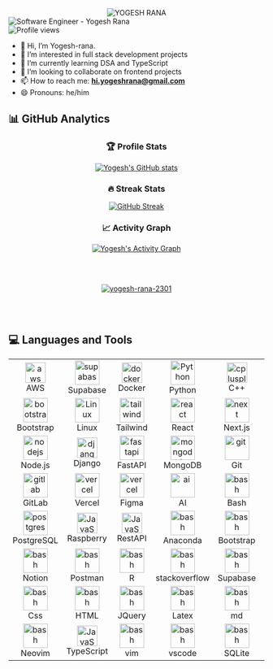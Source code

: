 <div align="center">
  <img 
    src="https://readme-typing-svg.demolab.com?font=Fira+Code&weight=600&size=32&duration=2000&pause=1000&color=9D07E8&background=0D111700&center=true&width=500&lines=%3C%2FYOGESH%3E;%3C%2FRANA%3E;YOGESH+RANA" 
    alt="YOGESH RANA"
  />
</div>
<div style="display: flex; justify-content: space-between; align-items: center; width: 100%;">
  <img src="https://img.shields.io/badge/Software_Engineer-Yogesh_Rana-24D424" alt="Software Engineer - Yogesh Rana" />
</div>
<img src="https://komarev.com/ghpvc/?username=yogesh-rana-2301&label=Profile%20views&color=0e75b6&style=flat" alt="Profile views" />

- 👋 Hi, I’m Yogesh-rana.  
- 👀 I’m interested in full stack development projects  
- 🌱 I’m currently learning DSA and TypeScript  
- 💞️ I’m looking to collaborate on frontend projects  
- 📫 How to reach me: **hi.yogeshrana@gmail.com**  
- 😄 Pronouns: he/him  

## 📊 GitHub Analytics
<div align="center">

### 🏆 Profile Stats
[![Yogesh's GitHub stats](https://github-readme-stats.vercel.app/api?username=Yogesh-rana-2301&show_icons=true&theme=dark&bg_color=0d1117&hide_border=true&include_all_commits=true&count_private=true)](https://github.com/Yogesh-rana-2301)

### 🔥 Streak Stats
[![GitHub Streak](https://streak-stats.demolab.com?user=Yogesh-rana-2301&theme=catppuccin-frappe&locale=en&exclude_days=Mon)](https://git.io/streak-stats)

### 📈 Activity Graph
[![Yogesh's Activity Graph](https://github-readme-activity-graph.vercel.app/graph?username=Yogesh-rana-2301&theme=github-dark&bg_color=0d1117&hide_border=true&area=true&area_color=58a6ff)](https://github.com/Yogesh-rana-2301)

<br>
<br>

</div>

<p align="center"> <a href="https://github.com/ryo-ma/github-profile-trophy"><img src="https://trophygh.kolioaris.xyz/?username=yogesh-rana-2301&theme=dracula&margin-w=15&margin-h=15" alt="yogesh-rana-2301" /></a> </p>

<br>
<br>

## 💻 Languages and Tools 
<table align="center">
  <tr>
      <td align="center"  width="96">
          <a href="https://aws.amazon.com" target="_blank" rel="noreferrer"> <img src="https://techstack-generator.vercel.app/aws-icon.svg" alt="aws" width="40" height="40"/> </a> 
      <br>AWS
    </td>
    <td align="center" width="96">
        <img src="https://skillicons.dev/icons?i=supabase" width="48" height="48" alt="supabase" />
      <br>Supabase
    </td>
    <td align="center" width="96">
          <a href="https://www.docker.com/" target="_blank" rel="noreferrer"> <img src="./assets/docker.svg" alt="docker" width="40" height="40"/> </a> 
      <br>Docker
    </td>
    <td align="center" width="96">
        <img src="https://techstack-generator.vercel.app/python-icon.svg" width="48" height="48" alt="Python" />
      <br>Python
    <td align="center" width="96">
          <a href="https://www.w3schools.com/cpp/" target="_blank" rel="noreferrer"> <img src="https://techstack-generator.vercel.app/cpp-icon.svg" alt="cplusplus" width="40" height="40"/> </a> 
      <br>C++
    </td>
    <td align="center" width="96">
        <img src="https://skillicons.dev/icons?i=c" width="48" height="48" alt="supabase" />
      <br>C
    </td>
  </tr>
  <tr>
    <td align="center" width="96">
        <img src="https://skillicons.dev/icons?i=bootstrap" width="48" height="48" alt="bootstrap" />
      <br>Bootstrap
    </td>
    <td align="center" width="96">
        <img src="https://skillicons.dev/icons?i=linux" width="48" height="48" alt="Linux" />
      <br>Linux
    </td>
    <td align="center" width="96">
        <img src="https://skillicons.dev/icons?i=tailwind" width="48" height="48" alt="tailwind" />
      <br>Tailwind
    </td>
    <td align="center"  width="96">
        <img src="https://techstack-generator.vercel.app/react-icon.svg" width="48" height="48" alt="react" />
      <br>React
    </td>
    <td align="center" width="96">
        <img src="https://skillicons.dev/icons?i=next" width="48" height="48" alt="next" />
      <br>Next.js
    </td>
    <td align="center"  width="96">
        <img src="https://techstack-generator.vercel.app/mysql-icon.svg" width="48" height="48" alt="mysql" />
      <br>MySQL
    </td>
  </tr>
  <tr>
    <td align="center"  width="96">
        <img src="https://skillicons.dev/icons?i=nodejs" width="48" height="48" alt="nodejs" />
      <br>Node.js
    </td>
    <td align="center" width="96">
          <a href="https://www.djangoproject.com/" target="_blank" rel="noreferrer"> <img src=".//assets//django.svg" alt="django" width="40" height="40"/> </a> 
      <br>Django
    </td>
    <td align="center" width="96">
        <img src="https://skillicons.dev/icons?i=fastapi" width="48" height="48" alt="fastapi" />
      <br>FastAPI
    </td>
    <td align="center" width="96">
        <img src="https://skillicons.dev/icons?i=mongodb" width="48" height="48" alt="mongodb" />
      <br>MongoDB
    </td>
    <td align="center" width="96">
        <img src="https://skillicons.dev/icons?i=git" width="48" height="48" alt="git" />
      <br>Git
    </td>
    <td align="center" width="96">
        <img src="https://techstack-generator.vercel.app/github-icon.svg" width="48" height="48" alt="github" />
      <br>GitHub
    </td>
  </tr>
  <tr>
    <td align="center" width="96">
        <img src="https://skillicons.dev/icons?i=gitlab" width="48" height="48" alt="gitlab" />
      <br>GitLab
    </td>
    <td align="center" width="96">
        <img src="https://skillicons.dev/icons?i=vercel" width="48" height="48" alt="vercel" />
      <br>Vercel
    </td>
    <td align="center" width="96">
        <img src="https://skillicons.dev/icons?i=figma" width="48" height="48" alt="vercel" />
      <br>Figma
    </td>
    <td align="center" width="96">
        <img src="https://skillicons.dev/icons?i=ai" width="48" height="48" alt="ai" />
      <br>AI
    </td>
    <td align="center" width="96">
        <img src="https://skillicons.dev/icons?i=bash" width="48" height="48" alt="bash" />
      <br>Bash
    </td>
    <td align="center" width="96">
          <a href="https://javascript.dev/" target="_blank" rel="noreferrer"> <img src="https://techstack-generator.vercel.app/js-icon.svg" alt="JavaScript" width="40" height="40"/> </a> 
      <br>JavaScript
    </td>
  </tr>
  <tr>
    <td align="center" width="96">
        <img src="https://skillicons.dev/icons?i=postgres" width="48" height="48" alt="postgres" />
      <br>PostgreSQL
    </td>
    <td align="center" width="96">
          <a href="https://raspberrypi-icon.dev/" target="_blank" rel="noreferrer"> <img src="https://techstack-generator.vercel.app/raspberrypi-icon.svg" alt="JavaScript" width="40" height="40"/> </a> 
      <br>Raspberry
    </td>
    <td align="center" width="96">
          <a href="https://raspberrypi-icon.dev/" target="_blank" rel="noreferrer"> <img src="https://techstack-generator.vercel.app/restapi-icon.svg" alt="JavaScript" width="40" height="40"/> </a> 
      <br>RestAPI
    </td>
    <td align="center" width="96">
        <img src="https://skillicons.dev/icons?i=anaconda" width="48" height="48" alt="bash" />
      <br>Anaconda
    </td>
    <td align="center" width="96">
        <img src="https://skillicons.dev/icons?i=bootstrap" width="48" height="48" alt="bash" />
      <br>Bootstrap
    </td>
    <td align="center" width="96">
        <img src="https://skillicons.dev/icons?i=cloudflare" width="48" height="48" alt="bash" />
      <br>Cloudflare
    </td>
  </tr>
  <tr>
  <td align="center" width="96">
        <img src="https://skillicons.dev/icons?i=notion" width="48" height="48" alt="bash" />
      <br>Notion
    </td>
    <td align="center" width="96">
        <img src="https://skillicons.dev/icons?i=postman" width="48" height="48" alt="bash" />
      <br>Postman
    </td>
    <td align="center" width="96">
        <img src="https://skillicons.dev/icons?i=r" width="48" height="48" alt="bash" />
      <br>R
    </td>
    <td align="center" width="96">
        <img src="https://skillicons.dev/icons?i=stackoverflow" width="48" height="48" alt="bash" />
      <br>stackoverflow
    </td>
    <td align="center" width="96">
        <img src="https://skillicons.dev/icons?i=supabase" width="48" height="48" alt="bash" />
      <br>Supabase
    </td>
    <td align="center" width="96">
        <img src="https://skillicons.dev/icons?i=sklearn" width="48" height="48" alt="bash" />
      <br>sklearn
    </td>
  </tr>
  <tr>
    <td align="center" width="96">
        <img src="https://skillicons.dev/icons?i=css" width="48" height="48" alt="bash" />
      <br>Css
    </td>
    <td align="center" width="96">
        <img src="https://skillicons.dev/icons?i=html" width="48" height="48" alt="bash" />
      <br>HTML
    </td>
    <td align="center" width="96">
        <img src="https://skillicons.dev/icons?i=jquery" width="48" height="48" alt="bash" />
      <br>JQuery
    </td>
    <td align="center" width="96">
        <img src="https://skillicons.dev/icons?i=latex" width="48" height="48" alt="bash" />
      <br>Latex
    </td>
    <td align="center" width="96">
        <img src="https://skillicons.dev/icons?i=md" width="48" height="48" alt="bash" />
      <br>md
    </td>
    <td align="center" width="96">
        <img src="https://skillicons.dev/icons?i=ubuntu" width="48" height="48" alt="bash" />
      <br>Ubuntu
    </td>
  </tr>
  <tr>
    <td align="center" width="96">
        <img src="https://skillicons.dev/icons?i=neovim" width="48" height="48" alt="bash" />
      <br>Neovim
    </td>
    <td align="center" width="96">
          <a href="https://raspberrypi-icon.dev/" target="_blank" rel="noreferrer"> <img src="https://techstack-generator.vercel.app/ts-icon.svg" alt="JavaScript" width="40" height="40"/> </a> 
      <br>TypeScript
    </td>
    <td align="center" width="96">
        <img src="https://skillicons.dev/icons?i=vim" width="48" height="48" alt="bash" />
      <br>vim
    </td>
    <td align="center" width="96">
        <img src="https://skillicons.dev/icons?i=vscode" width="48" height="48" alt="bash" />
      <br>vscode
    </td>
    <td align="center" width="96">
        <img src="https://skillicons.dev/icons?i=sqlite" width="48" height="48" alt="bash" />
      <br>SQLite
    </td>
    <td align="center" width="96">
        <img src="https://skillicons.dev/icons?i=selenium" width="48" height="48" alt="supabase" />
      <br>Selenium
    </td>
  </tr>
</table>




<!---
Yogesh-rana-2301/Yogesh-rana-2301 is a ✨ special ✨ repository because its `README.md` (this file) appears on your GitHub profile.
You can click the Preview link to take a look at your changes.
--->
